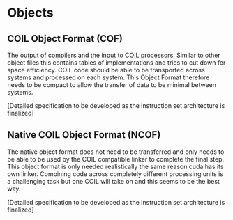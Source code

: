 # Objects

## COIL Object Format (COF)
The output of compilers and the input to COIL processors. Similar to other object files this contains tables of implementations and tries to cut down for space efficiency. COIL code should be able to be transported across systems and processed on each system. This Object Format therefore needs to be compact to allow the transfer of data to be minimal between systems.

[Detailed specification to be developed as the instruction set architecture is finalized]

## Native COIL Object Format (NCOF)
The native object format does not need to be transferred and only needs to be able to be used by the COIL compatible linker to complete the final step. This object format is only needed realistically the same reason cuda has its own linker. Combining code across completely different processing units is a challenging task but one COIL will take on and this seems to be the best way.

[Detailed specification to be developed as the instruction set architecture is finalized]